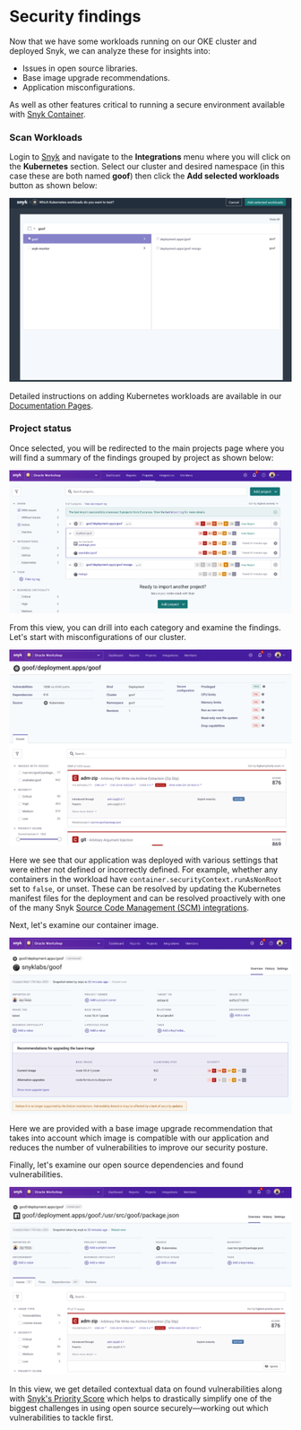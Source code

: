 # Security findings

Now that we have some workloads running on our OKE cluster and deployed Snyk, we can analyze these for insights into:

* Issues in open source libraries.
* Base image upgrade recommendations.
* Application misconfigurations.

As well as other features critical to running a secure environment available with [Snyk Container](https://snyk.io/product/container-vulnerability-management/).

### Scan Workloads

Login to [Snyk](https://snyk.co/udrgA) and navigate to the **Integrations** menu where you will click on the **Kubernetes** section. Select our cluster and desired namespace (in this case these are both named **goof**) then click the **Add selected workloads** button as shown below:

![](../../../../../.gitbook/assets/snyk-k8s-integration-01.png)

Detailed instructions on adding Kubernetes workloads are available in our [Documentation Pages](https://docs.snyk.io/products/snyk-container/image-scanning-library/kubernetes-workload-and-image-scanning/adding-kubernetes-workloads-for-security-scanning).

### Project status

Once selected, you will be redirected to the main projects page where you will find a summary of the findings grouped by project as shown below:

![](../../../../../.gitbook/assets/snyk-k8s-integration-02.png)

From this view, you can drill into each category and examine the findings. Let's start with misconfigurations of our cluster.

![](../../../../../.gitbook/assets/snyk-k8s-integration-03.png)

Here we see that our application was deployed with various settings that were either not defined or incorrectly defined. For example, whether any containers in the workload have `container.securityContext.runAsNonRoot` set to `false`, or unset. These can be resolved by updating the Kubernetes manifest files for the deployment and can be resolved proactively with one of the many Snyk [Source Code Management (SCM) integrations](https://docs.snyk.io/features/integrations/git-repository-scm-integrations).

Next, let's examine our container image.

![](../../../../../.gitbook/assets/snyk-k8s-integration-04.png)

Here we are provided with a base image upgrade recommendation that takes into account which image is compatible with our application and reduces the number of vulnerabilities to improve our security posture.

Finally, let's examine our open source dependencies and found vulnerabilities.

![](../../../../../.gitbook/assets/snyk-k8s-integration-05.png)

In this view, we get detailed contextual data on found vulnerabilities along with [Snyk's Priority Score](https://snyk.io/blog/snyk-priority-score/) which helps to drastically simplify one of the biggest challenges in using open source securely—working out which vulnerabilities to tackle first.
